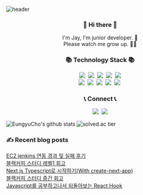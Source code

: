 
![header](https://capsule-render.vercel.app/api?&type=wave&color=gradient&text=new%20Jay();&height=300)

<h3 align="center"> 👋 Hi there 👋 </h3>
<p align="center">
I'm Jay, I'm junior developer. 🌱 <br>
Please watch me grow up. 👨‍💻
</p>
<h3 align="center">📚 Technology Stack 📚</h3>

<p align="center">
  <img src="https://img.shields.io/badge/-Java-008396?logo=Java&logoColor=white"/></a>&nbsp
  <img src="https://img.shields.io/badge/-Javascript-F7DF1E?&logo=Javascript&logoColor=black"/></a>&nbsp
  <img src="https://img.shields.io/badge/-Typescript-3178C6?&logo=Typescript&logoColor=white"/></a>&nbsp
  <img src="https://img.shields.io/badge/-Spring-6DB33F?&logo=Spring&logoColor=white"/></a>&nbsp
  <img src="https://img.shields.io/badge/-NestJS-E0234E?&logo=NestJS&logoColor=white"/></a><br>
  <img src="https://img.shields.io/badge/-Docker-2496ED?&logo=Docker&logoColor=white"/></a>&nbsp
  <img src="https://img.shields.io/badge/-React-61DAFB?&logo=React&logoColor=white"/></a>&nbsp
  <img src="https://img.shields.io/badge/-GraphQL-E10098?&logo=GraphQL&logoColor=white"/></a>&nbsp
  <img src="https://img.shields.io/badge/-Nextjs-000000?&logo=Next.js&logoColor=white"/></a>&nbsp
  <img src="https://img.shields.io/badge/-Apollo-311C87?&logo=Apollo%20GraphQL&logoColor=white"/></a>&nbsp
</p>

<h3 align="center">📞 Connect 📞</h3>

<p align="center">
  <a href="https://velog.io/@whdud132"><img src="https://img.shields.io/badge/Tech%20Blog-11B48A?style=flat-square&logo=Vimeo&logoColor=white&link=https://velog.io/@whdud132"/></a>&nbsp
  <a href="mailto:gameclow2@gmail.com"><img src="https://img.shields.io/badge/Gmail-d14836?style=flat-square&logo=Gmail&logoColor=white&link=mailto:gameclow2@gmail.com"/></a>
</p>

  ![EungyuCho's github stats](https://github-readme-stats.vercel.app/api?username=EungyuCho&show_icons=true)
  ![solved.ac tier](http://mazassumnida.wtf/api/generate_badge?boj=cho2304)

### ✍ Recent blog posts 
[EC2 jenkins 연동 경과 및 실패 후기](https://velog.io/@whdud132/EC2-jenkins-%EC%97%B0%EB%8F%99-%EA%B2%BD%EA%B3%BC-%EB%B0%8F-%EC%8B%A4%ED%8C%A8-%ED%9B%84%EA%B8%B0) <br>
[블랙커피 스터디 레벨1 회고](https://velog.io/@whdud132/%EB%B8%94%EB%9E%99%EC%BB%A4%ED%94%BC-%EC%8A%A4%ED%84%B0%EB%94%94-%EB%A0%88%EB%B2%A81-%ED%9A%8C%EA%B3%A0) <br>
[Next.js Typescript로 시작하기(With create-next-app)](https://velog.io/@whdud132/Next.js-Typescript%EB%A1%9C-%EC%8B%9C%EC%9E%91%ED%95%98%EA%B8%B0With-create-next-app) <br>
[블랙커피 스터디 중간 회고](https://velog.io/@whdud132/%EB%B8%94%EB%9E%99%EC%BB%A4%ED%94%BC-%EC%8A%A4%ED%84%B0%EB%94%94-%EC%A4%91%EA%B0%84-%ED%9A%8C%EA%B3%A0) <br>
[Javascript를 공부하고나서 되돌아보는 React Hook](https://velog.io/@whdud132/Javascript%EB%A5%BC-%EA%B3%B5%EB%B6%80%ED%95%98%EA%B3%A0%EB%82%98%EC%84%9C-%EB%90%98%EB%8F%8C%EC%95%84%EB%B3%B4%EB%8A%94-React-Hook) <br>
